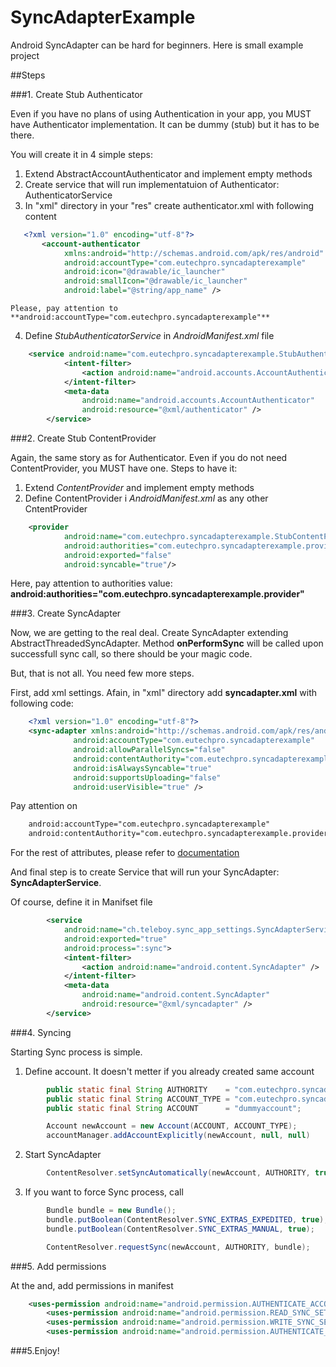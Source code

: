 # SyncAdapterExample
Android SyncAdapter can be hard for beginners. Here is small example project

##Steps

###1. Create Stub Authenticator

Even if you have no plans of using Authentication in your app, you MUST have Authenticator implementation.
It can be dummy (stub) but it has to be there.

You will create it in 4 simple steps:
    
1. Extend AbstractAccountAuthenticator and implement empty methods
2. Create service that will run implementatuion of Authenticator: AuthenticatorService
3. In "xml" directory in your "res" create authenticator.xml with following content

	
```xml
   <?xml version="1.0" encoding="utf-8"?>
	   <account-authenticator 
			xmlns:android="http://schemas.android.com/apk/res/android"
            android:accountType="com.eutechpro.syncadapterexample"
            android:icon="@drawable/ic_launcher"
            android:smallIcon="@drawable/ic_launcher"
            android:label="@string/app_name" />
```

		
	Please, pay attention to **android:accountType="com.eutechpro.syncadapterexample"**



4. Define *StubAuthenticatorService* in *AndroidManifest.xml* file
   
   
```XML
   	<service android:name="com.eutechpro.syncadapterexample.StubAuthenticatorService">
            <intent-filter>
                <action android:name="android.accounts.AccountAuthenticator" />
            </intent-filter>
            <meta-data
                android:name="android.accounts.AccountAuthenticator"
                android:resource="@xml/authenticator" />
        </service>
```
   	


###2. Create Stub ContentProvider

Again, the same story as for Authenticator. Even if you do not need ContentProvider, you MUST have one.
Steps to have it:

1. Extend *ContentProvider* and implement empty methods
2. Define ContentProvider i *AndroidManifest.xml* as any other CntentProvider

	
```XML
	<provider
            android:name="com.eutechpro.syncadapterexample.StubContentProvider"
            android:authorities="com.eutechpro.syncadapterexample.provider"
            android:exported="false"
            android:syncable="true"/>
```       	
       
Here, pay attention to authorities value: 			
**android:authorities="com.eutechpro.syncadapterexample.provider"**



###3. Create SyncAdapter

Now, we are getting to the real deal. Create SyncAdapter extending AbstractThreadedSyncAdapter.
Method **onPerformSync** will be called upon successfull sync call, so there should be your magic code.

But, that is not all. You need few more steps.

First, add xml settings. Afain, in "xml" directory add **syncadapter.xml** with following code:

```XML
	<?xml version="1.0" encoding="utf-8"?>
	<sync-adapter xmlns:android="http://schemas.android.com/apk/res/android"
              android:accountType="com.eutechpro.syncadapterexample"
              android:allowParallelSyncs="false"
              android:contentAuthority="com.eutechpro.syncadapterexample.provider"
              android:isAlwaysSyncable="true"
              android:supportsUploading="false"
              android:userVisible="true" />
```


Pay attention on

```XML
	android:accountType="com.eutechpro.syncadapterexample"
	android:contentAuthority="com.eutechpro.syncadapterexample.provider"
```

For the rest of attributes, please refer to [documentation](https://developer.android.com/training/sync-adapters/creating-sync-adapter.html#CreateSyncAdapterMetadata)

And final step is to create Service that will run your SyncAdapter: **SyncAdapterService**.

Of course, define it in Manifset file

```XML
		<service
            android:name="ch.teleboy.sync_app_settings.SyncAdapterService"
            android:exported="true"
            android:process=":sync">
            <intent-filter>
                <action android:name="android.content.SyncAdapter" />
            </intent-filter>
            <meta-data
                android:name="android.content.SyncAdapter"
                android:resource="@xml/syncadapter" />
        </service>
```


###4. Syncing

Starting Sync process is simple.

1. Define account. It doesn't metter if you already created same account
		
		
```Java
		public static final String AUTHORITY    = "com.eutechpro.syncadapterexample.provider";
    	public static final String ACCOUNT_TYPE = "com.eutechpro.syncadapterexample";
    	public static final String ACCOUNT      = "dummyaccount";

		Account newAccount = new Account(ACCOUNT, ACCOUNT_TYPE);
		accountManager.addAccountExplicitly(newAccount, null, null)
```
		
2. Start SyncAdapter
	
	
```Java
		ContentResolver.setSyncAutomatically(newAccount, AUTHORITY, true);
```

3. If you want to force Sync process, call

		
```Java
		Bundle bundle = new Bundle();
        bundle.putBoolean(ContentResolver.SYNC_EXTRAS_EXPEDITED, true);
        bundle.putBoolean(ContentResolver.SYNC_EXTRAS_MANUAL, true);

        ContentResolver.requestSync(newAccount, AUTHORITY, bundle);
```


###5. Add permissions

At the and, add permissions in manifest

```XML
	<uses-permission android:name="android.permission.AUTHENTICATE_ACCOUNTS" />
    	<uses-permission android:name="android.permission.READ_SYNC_SETTINGS" />
    	<uses-permission android:name="android.permission.WRITE_SYNC_SETTINGS" />
    	<uses-permission android:name="android.permission.AUTHENTICATE_ACCOUNTS" />
```


###5.Enjoy!
